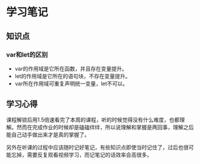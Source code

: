 # 学习笔记

## 知识点
### var和let的区别
- var的作用域是它所在函数，并且存在变量提升。
- let的作用域是它所在的语句块，不存在变量提升。
- var所在作用域可重复声明统一变量，let不可以。

## 学习心得
课程解锁后用1.5倍速看完了本周的课程，听的时候觉得没有什么难度，也都理解。然而在完成作业的时候却是磕磕绊绊，所以说理解和掌握是两回事，理解之后能自己动手做出来才是真的掌握了。

另外在听课的过程中应该随时记好笔记，有些知识点即使当时记住了，过后也很可能忘掉，需要反复观看视频学习，而记笔记的话效率会高很多。
